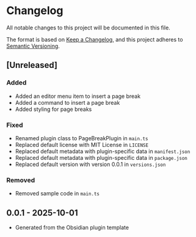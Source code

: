 # Changelog

All notable changes to this project will be documented in this file.

The format is based on [Keep a Changelog](https://keepachangelog.com/en/1.0.0/),
and this project adheres to [Semantic Versioning](https://semver.org/spec/v2.0.0.html).

## [Unreleased]

### Added

- Added an editor menu item to insert a page break
- Added a command to insert a page break
- Added styling for page breaks

### Fixed

- Renamed plugin class to PageBreakPlugin in `main.ts`
- Replaced default license with MIT License in `LICENSE`
- Replaced default metadata with plugin-specific data in `manifest.json`
- Replaced default metadata with plugin-specific data in `package.json`
- Replaced default version with version 0.0.1 in `versions.json`

### Removed

- Removed sample code in `main.ts`

## 0.0.1 - 2025-10-01

- Generated from the Obsidian plugin template
